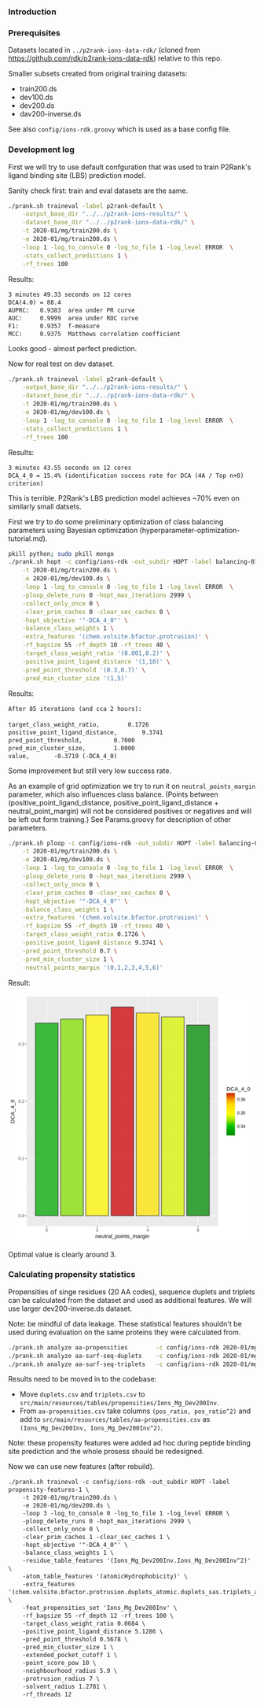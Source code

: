
### Introduction


### Prerequisites

Datasets located in `../p2rank-ions-data-rdk/` (cloned from https://github.com/rdk/p2rank-ions-data-rdk) relative to this repo.

Smaller subsets created from original training datasets:
* train200.ds 
* dev100.ds 
* dev200.ds 
* dav200-inverse.ds

See also `config/ions-rdk.groovy` which is used as a base config file.


### Development log

First we will try to use default confguration that was used to train P2Rank's ligand binding site (LBS) prediction model.

Sanity check first: train and eval datasets are the same.
~~~sh
./prank.sh traineval -label p2rank-default \
    -output_base_dir "../../p2rank-ions-results/" \
    -dataset_base_dir "../../p2rank-ions-data-rdk/" \
    -t 2020-01/mg/train200.ds \
    -e 2020-01/mg/train200.ds \
    -loop 1 -log_to_console 0 -log_to_file 1 -log_level ERROR  \
    -stats_collect_predictions 1 \
    -rf_trees 100
~~~     
Results:
~~~
3 minutes 49.33 seconds on 12 cores
DCA(4.0) = 88.4  
AUPRC:   0.9383  area under PR curve
AUC:     0.9999  area under ROC curve
F1:      0.9357  f-measure
MCC:     0.9375  Matthews correlation coefficient
~~~   
Looks good - almost perfect prediction.


Now for real test on dev dataset.
~~~sh
./prank.sh traineval -label p2rank-default \
    -output_base_dir "../../p2rank-ions-results/" \
    -dataset_base_dir "../../p2rank-ions-data-rdk/" \
    -t 2020-01/mg/train200.ds \
    -e 2020-01/mg/dev100.ds \
    -loop 1 -log_to_console 0 -log_to_file 1 -log_level ERROR  \
    -stats_collect_predictions 1 \
    -rf_trees 100
~~~     
Results:
~~~
3 minutes 43.55 seconds on 12 cores
DCA_4_0 = 15.4% (identification success rate for DCA (4A / Top n+0) criterion)
~~~                                 
This is terrible. P2Rank's LBS prediction model achieves ~70% even on similarly small datsets.


First we try to do some preliminary optimization of class balancing parameters using Bayesian optimization (hyperparameter-optimization-tutorial.md).
~~~sh
pkill python; sudo pkill mongo
./prank.sh hopt -c config/ions-rdk -out_subdir HOPT -label balancing-01 \
    -t 2020-01/mg/train200.ds \
    -e 2020-01/mg/dev100.ds \
    -loop 1 -log_to_console 0 -log_to_file 1 -log_level ERROR  \
    -ploop_delete_runs 0 -hopt_max_iterations 2999 \
    -collect_only_once 0 \
    -clear_prim_caches 0 -clear_sec_caches 0 \
    -hopt_objective '"-DCA_4_0"' \
    -balance_class_weights 1 \
    -extra_features '(chem.volsite.bfactor.protrusion)' \
    -rf_bagsize 55 -rf_depth 10 -rf_trees 40 \
    -target_class_weight_ratio '(0.001,0.2)' \
    -positive_point_ligand_distance '(1,10)' \
    -pred_point_threshold '(0.3,0.7)' \
    -pred_min_cluster_size '(1,5)'
~~~     
Results:
~~~       
After 85 iterations (and cca 2 hours):

target_class_weight_ratio,        0.1726
positive_point_ligand_distance,       9.3741
pred_point_threshold,         0.7000
pred_min_cluster_size,        1.0000
value,       -0.3719 (-DCA_4_0)
~~~                                 
Some improvement but still very low success rate.


As an example of grid optimization we try to run it on `neutral_points_margin` parameter, which also influences class balance. 
(Points between (positive_point_ligand_distance, positive_point_ligand_distance + neutral_point_margin) will not be considered positives or negatives and will be left out form training.)
See Params.groovy for description of other parameters.

~~~sh
./prank.sh ploop -c config/ions-rdk -out_subdir HOPT -label balancing-01-ploop-1 \
    -t 2020-01/mg/train200.ds \
    -e 2020-01/mg/dev100.ds \
    -loop 1 -log_to_console 0 -log_to_file 1 -log_level ERROR  \
    -ploop_delete_runs 0 -hopt_max_iterations 2999 \
    -collect_only_once 0 \
    -clear_prim_caches 0 -clear_sec_caches 0 \
    -hopt_objective '"-DCA_4_0"' \
    -balance_class_weights 1 \
    -extra_features '(chem.volsite.bfactor.protrusion)' \
    -rf_bagsize 55 -rf_depth 10 -rf_trees 40 \
    -target_class_weight_ratio 0.1726 \
    -positive_point_ligand_distance 9.3741 \
    -pred_point_threshold 0.7 \
    -pred_min_cluster_size 1 \
    -neutral_points_margin '(0,1,2,3,4,5,6)'
~~~     
Result:

![DCA_4_0 / neutral_points_margin bar chart](balancing-01-ploop-1_DCA_4_0.png)

Optimal value is clearly around 3.



### Calculating propensity statistics

Propensities of singe residues (20 AA codes), sequence duplets and triplets can be calculated from the 
dataset and used as additional features. 
We will use larger dev200-inverse.ds dataset.

Note: be mindful of data leakage. These statistical features shouldn't be used during evaluation on 
the same proteins they were calculated from. 

~~~sh
./prank.sh analyze aa-propensities        -c config/ions-rdk 2020-01/mg/dev200-inverse.ds   
./prank.sh analyze aa-surf-seq-duplets    -c config/ions-rdk 2020-01/mg/dev200-inverse.ds    
./prank.sh analyze aa-surf-seq-triplets   -c config/ions-rdk 2020-01/mg/dev200-inverse.ds 
~~~

Results need to be moved in to the codebase:
* Move `duplets.csv` and `triplets.csv` to `src/main/resources/tables/propensities/Ions_Mg_Dev200Inv`.
* From `aa-propensities.csv` take columns `(pos_ratio, pos_ratio^2)` and add to `src/main/resources/tables/aa-propensities.csv` as `(Ions_Mg_Dev200Inv, Ions_Mg_Dev200Inv^2)`.

Note: these propensity features were added ad hoc during peptide binding site prediction and the whole prosess should be redesigned.

Now we can use new features (after rebuild).
~~~
./prank.sh traineval -c config/ions-rdk -out_subdir HOPT -label propensity-features-1 \
    -t 2020-01/mg/train200.ds \
    -e 2020-01/mg/dev200.ds \
    -loop 3 -log_to_console 0 -log_to_file 1 -log_level ERROR \
    -ploop_delete_runs 0 -hopt_max_iterations 2999 \
    -collect_only_once 0 \
    -clear_prim_caches 1 -clear_sec_caches 1 \
    -hopt_objective '"-DCA_4_0"' \
    -balance_class_weights 1 \
    -residue_table_features '(Ions_Mg_Dev200Inv.Ions_Mg_Dev200Inv^2)' \
    -atom_table_features '(atomicHydrophobicity)' \
    -extra_features '(chem.volsite.bfactor.protrusion.duplets_atomic.duplets_sas.triplets_atomic.triplets_sas)' \
    -feat_propensities_set 'Ions_Mg_Dev200Inv' \
    -rf_bagsize 55 -rf_depth 12 -rf_trees 100 \
    -target_class_weight_ratio 0.0684 \
    -positive_point_ligand_distance 5.1286 \
    -pred_point_threshold 0.5678 \
    -pred_min_cluster_size 1 \
    -extended_pocket_cutoff 1 \
    -point_score_pow 10 \
    -neighbourhood_radius 5.9 \
    -protrusion_radius 7 \
    -solvent_radius 1.2781 \
    -rf_threads 12
~~~

